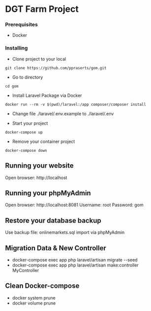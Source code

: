 # DGT Farm Project

### Prerequisites
* Docker

### Installing

* Clone project to your local

```
git clone https://github.com/ppraserts/gom.git
```

* Go to directory

```
cd gom
```

* Install Laravel Package via Docker

```
docker run --rm -v $(pwd)/laravel:/app composer/composer install
```

* Change file ./laravel/.env.example to ./laravel/.env

* Start your project

```
docker-compose up
```

* Remove your container project

```
docker-compose down
```

## Running your website

Open browser: http://localhost

## Running your phpMyAdmin

Open browser: http://localhost:8081
Username: root
Password: gom

## Restore your database backup

Use backup file: onlinemarkets.sql import via phpMyAdmin

## Migration Data & New Controller

* docker-compose exec app php laravel/artisan migrate --seed
* docker-compose exec app php laravel/artisan make:controller MyController

## Clean Docker-compose

* docker system prune
* docker volume prune
